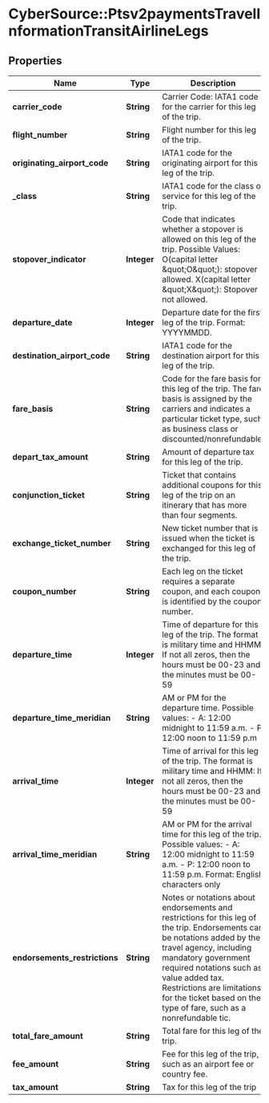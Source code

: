 # CyberSource::Ptsv2paymentsTravelInformationTransitAirlineLegs

## Properties
Name | Type | Description | Notes
------------ | ------------- | ------------- | -------------
**carrier_code** | **String** | Carrier Code: IATA1 code for the carrier for this leg of the trip.  | [optional] 
**flight_number** | **String** | Flight number for this leg of the trip.  | [optional] 
**originating_airport_code** | **String** | IATA1 code for the originating airport for this leg of the trip.  | [optional] 
**_class** | **String** | IATA1 code for the class of service for this leg of the trip.  | [optional] 
**stopover_indicator** | **Integer** | Code that indicates whether a stopover is allowed on this leg of the trip. Possible Values: O(capital letter \&quot;O\&quot;): stopover allowed.  X(capital letter \&quot;X\&quot;): Stopover not allowed.  | [optional] 
**departure_date** | **Integer** | Departure date for the first leg of the trip. Format: YYYYMMDD.  | [optional] 
**destination_airport_code** | **String** | IATA1 code for the destination airport for this leg of the trip.  | [optional] 
**fare_basis** | **String** | Code for the fare basis for this leg of the trip. The fare basis is assigned by the carriers and indicates a particular ticket type, such as business class or discounted/nonrefundable.  | [optional] 
**depart_tax_amount** | **String** | Amount of departure tax for this leg of the trip.  | [optional] 
**conjunction_ticket** | **String** | Ticket that contains additional coupons for this leg of the trip on an itinerary that has more than four segments.  | [optional] 
**exchange_ticket_number** | **String** | New ticket number that is issued when the ticket is exchanged for this leg of the trip.  | [optional] 
**coupon_number** | **String** | Each leg on the ticket requires a separate coupon, and each coupon is identified by the coupon number.  | [optional] 
**departure_time** | **Integer** | Time of departure for this leg of the trip. The format is military time and HHMM: If not all zeros, then the hours must be 00-23 and the minutes must be 00-59  | [optional] 
**departure_time_meridian** | **String** | AM or PM for the departure time. Possible values: - A: 12:00 midnight to 11:59 a.m. - P: 12:00 noon to 11:59 p.m  | [optional] 
**arrival_time** | **Integer** | Time of arrival for this leg of the trip. The format is military time and HHMM: If not all zeros, then the hours must be 00-23 and the minutes must be 00-59  | [optional] 
**arrival_time_meridian** | **String** | AM or PM for the arrival time for this leg of the trip. Possible values: - A: 12:00 midnight to 11:59 a.m. - P: 12:00 noon to 11:59 p.m. Format: English characters only  | [optional] 
**endorsements_restrictions** | **String** | Notes or notations about endorsements and restrictions for this leg of the trip. Endorsements can be notations added by the travel agency, including mandatory government required notations such as value added tax. Restrictions are limitations for the ticket based on the type of fare, such as a nonrefundable tic.  | [optional] 
**total_fare_amount** | **String** | Total fare for this leg of the trip.  | [optional] 
**fee_amount** | **String** | Fee for this leg of the trip, such as an airport fee or country fee.  | [optional] 
**tax_amount** | **String** | Tax for this leg of the trip  | [optional] 


